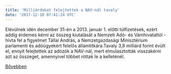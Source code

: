 ```yaml
---
title: 'Milliárdokat felejtettek a NAV-nál tavaly'
date: '2017-12-18 07:41:24 UTC'
---
```


Elévülnek idén december 31-én a 2013. január 1. előtti túlfizetések, ezért addig érdemes kérni az összeg kiutalását a Nemzeti Adó- és Vámhivataltól - hívta fel a figyelmet Tállai András, a Nemzetgazdasági Minisztérium parlamenti és adóügyekért felelős államtitkára.Tavaly 3,8 milliárd forint évült el, ennyit felejtettek az adózók a NAV-nál, mert elmulasztották visszakérni azt az összeget, amennyivel többet róttak le a kelleténél.


[Bővebben](http://ift.tt/2BESCoy)
